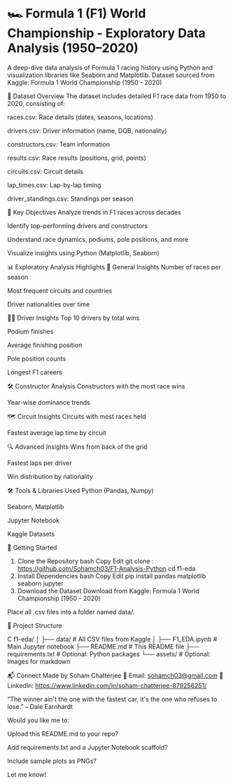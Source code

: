 # 🏎️ Formula 1 (F1) World Championship - Exploratory Data Analysis (1950–2020)
A deep-dive data analysis of Formula 1 racing history using Python and visualization libraries like Seaborn and Matplotlib.
Dataset sourced from Kaggle: Formula 1 World Championship (1950 - 2020)

📂 Dataset Overview
The dataset includes detailed F1 race data from 1950 to 2020, consisting of:

races.csv: Race details (dates, seasons, locations)

drivers.csv: Driver information (name, DOB, nationality)

constructors.csv: Team information

results.csv: Race results (positions, grid, points)

circuits.csv: Circuit details

lap_times.csv: Lap-by-lap timing

driver_standings.csv: Standings per season

📌 Key Objectives
Analyze trends in F1 races across decades

Identify top-performing drivers and constructors

Understand race dynamics, podiums, pole positions, and more

Visualize insights using Python (Matplotlib, Seaborn)

📊 Exploratory Analysis Highlights
🏁 General Insights
Number of races per season

Most frequent circuits and countries

Driver nationalities over time

🧍‍♂️ Driver Insights
Top 10 drivers by total wins

Podium finishes

Average finishing position

Pole position counts

Longest F1 careers

🛠️ Constructor Analysis
Constructors with the most race wins

Year-wise dominance trends

🗺️ Circuit Insights
Circuits with most races held

Fastest average lap time by circuit

🔍 Advanced Insights
Wins from back of the grid

Fastest laps per driver

Win distribution by nationality


🛠️ Tools & Libraries Used
Python (Pandas, Numpy)

Seaborn, Matplotlib

Jupyter Notebook

Kaggle Datasets

🚀 Getting Started
1. Clone the Repository
bash
Copy
Edit
git clone : https://github.com/Sohamch03/F1-Analysis-Python
cd f1-eda
2. Install Dependencies
bash
Copy
Edit
pip install pandas matplotlib seaborn jupyter
3. Download the Dataset
Download from Kaggle: Formula 1 World Championship (1950 - 2020)

Place all .csv files into a folder named data/.


📄 Project Structure

C
f1-eda/
│
├── data/                   # All CSV files from Kaggle
│
├── F1_EDA.ipynb            # Main Jupyter notebook
├── README.md               # This README file
├── requirements.txt        # Optional: Python packages
└── assets/                 # Optional: Images for markdown


📬 Connect
Made by Soham Chatterjee
📧 Email: sohamch03@gmail.com
🔗 LinkedIn: https://www.linkedin.com/in/soham-chatterjee-879256251/

“The winner ain't the one with the fastest car, it's the one who refuses to lose.” – Dale Earnhardt

Would you like me to:

Upload this README.md to your repo?

Add requirements.txt and a Jupyter Notebook scaffold?

Include sample plots as PNGs?

Let me know!










